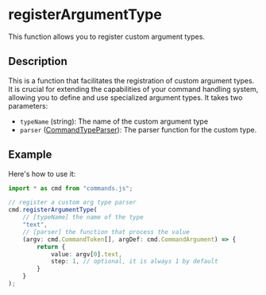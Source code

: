 # registerArgumentType

This function allows you to register custom argument types.

## Description

This is a function that facilitates the registration of custom argument types.
It is crucial for extending the capabilities of your command handling system,
allowing you to define and use specialized argument types. It takes two
parameters:

- `typeName` (string): The name of the custom argument type
- `parser` ([CommandTypeParser](./CommandTypeParser.md)): The parser function
  for the custom type.

## Example

Here's how to use it:

```typescript
import * as cmd from "commands.js";

// register a custom arg type parser
cmd.registerArgumentType(
    // [typeName] the name of the type
    "text",
    // [parser] the function that process the value
    (argv: cmd.CommandToken[], argDef: cmd.CommandArgument) => {
        return {
            value: argv[0].text,
            step: 1, // optional, it is always 1 by default
        }
    }
);
```
